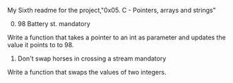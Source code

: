 My Sixth readme for the project,"0x05. C - Pointers, arrays and strings"


0. 98 Battery st.
mandatory

Write a function that takes a pointer to an int as parameter and updates the value it points to to 98.


1. Don't swap horses in crossing a stream
mandatory

Write a function that swaps the values of two integers.
